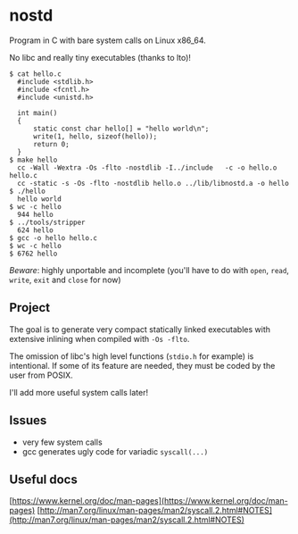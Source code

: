 nostd
=====

Program in C with bare system calls on Linux x86_64.

No libc and really tiny executables (thanks to lto)!

    $ cat hello.c
      #include <stdlib.h>
      #include <fcntl.h>
      #include <unistd.h>

      int main()
      {
          static const char hello[] = "hello world\n";
          write(1, hello, sizeof(hello));
          return 0;
      }
    $ make hello
      cc -Wall -Wextra -Os -flto -nostdlib -I../include   -c -o hello.o hello.c
      cc -static -s -Os -flto -nostdlib hello.o ../lib/libnostd.a -o hello
    $ ./hello
      hello world
    $ wc -c hello
      944 hello
    $ ../tools/stripper
      624 hello
    $ gcc -o hello hello.c
    $ wc -c hello
    $ 6762 hello
      

*Beware*: highly unportable and incomplete (you'll have to do with ```open```,
```read```, ```write```, ```exit``` and ```close``` for now)


Project
-------

The goal is to generate very compact statically linked executables with extensive inlining when compiled with ```-Os -flto```.

The omission of libc's high level functions (```stdio.h``` for example) is intentional. If some of its feature are needed, they must be coded by the user from POSIX.

I'll add more useful system calls later!


Issues
------

* very few system calls
* gcc generates ugly code for variadic ```syscall(...)```


Useful docs
-----------

[https://www.kernel.org/doc/man-pages](https://www.kernel.org/doc/man-pages)
[http://man7.org/linux/man-pages/man2/syscall.2.html#NOTES](http://man7.org/linux/man-pages/man2/syscall.2.html#NOTES)

